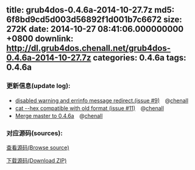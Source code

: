 title: grub4dos-0.4.6a-2014-10-27.7z
md5: 6f8bd9cd5d003d56892f1d001b7c6672
size: 272K
date: 2014-10-27 08:41:06.000000000 +0800
downlink: http://dl.grub4dos.chenall.net/grub4dos-0.4.6a-2014-10-27.7z
categories: 0.4.6a
tags: 0.4.6a
---


### 更新信息(update log):
  * [disabled warning and errinfo message redirect.(issue #9)](https://github.com/chenall/grub4dos/commit/cffb7a1f8708042d6f05b454a500e0619232c40a)　@[chenall](https://github.com/chenall)
  * [cat --hex compatible with old format (issue #11)](https://github.com/chenall/grub4dos/commit/9b555b1c06673ee490726c5f33344dc731ec0ad3)　@[chenall](https://github.com/chenall)
  * [Merge master to 0.4.6a](https://github.com/chenall/grub4dos/commit/f9cc2c2dfd12240ac834374fc6d21fca9a8e8804)　@[chenall](https://github.com/chenall)

### 对应源码(sources):
  [查看源码(Browse source)](https://github.com/chenall/grub4dos/tree/f9cc2c2dfd12240ac834374fc6d21fca9a8e8804)

  [下载源码(Download ZIP)](https://github.com/chenall/grub4dos/archive/f9cc2c2dfd12240ac834374fc6d21fca9a8e8804.zip)
